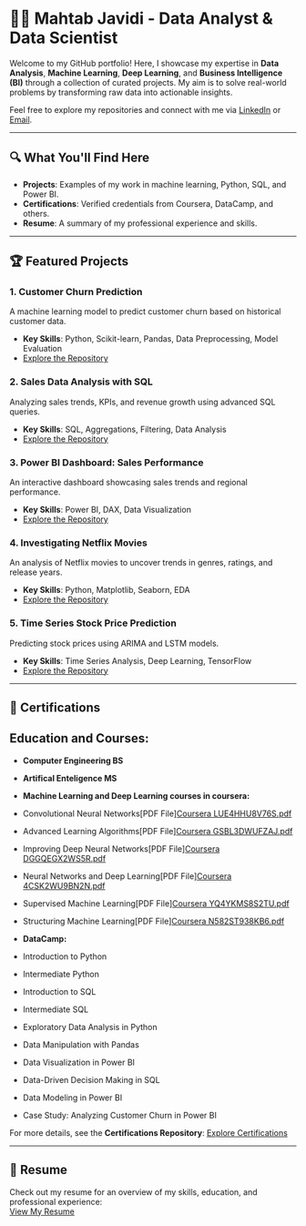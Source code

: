# 👩‍💻 Mahtab Javidi - Data Analyst & Data Scientist  

Welcome to my GitHub portfolio! Here, I showcase my expertise in **Data Analysis**, **Machine Learning**, **Deep Learning**, and **Business Intelligence (BI)** through a collection of curated projects. My aim is to solve real-world problems by transforming raw data into actionable insights.

Feel free to explore my repositories and connect with me via [LinkedIn](https://www.linkedin.com/in/mahtab-javidi) or [Email](mailto:your-email@example.com).

---

## 🔍 **What You'll Find Here**
- **Projects**: Examples of my work in machine learning, Python, SQL, and Power BI.
- **Certifications**: Verified credentials from Coursera, DataCamp, and others.
- **Resume**: A summary of my professional experience and skills.

---

## 🏆 **Featured Projects**

### **1. Customer Churn Prediction**  
A machine learning model to predict customer churn based on historical customer data.  
- **Key Skills**: Python, Scikit-learn, Pandas, Data Preprocessing, Model Evaluation  
- [Explore the Repository](https://github.com/Mahtab-javidi88/Portfolio/customer-churn-prediction)

### **2. Sales Data Analysis with SQL**  
Analyzing sales trends, KPIs, and revenue growth using advanced SQL queries.  
- **Key Skills**: SQL, Aggregations, Filtering, Data Analysis  
- [Explore the Repository](https://github.com/yourusername/sales-analysis)

### **3. Power BI Dashboard: Sales Performance**  
An interactive dashboard showcasing sales trends and regional performance.  
- **Key Skills**: Power BI, DAX, Data Visualization  
- [Explore the Repository](https://github.com/yourusername/power-bi-sales-dashboard)

### **4. Investigating Netflix Movies**  
An analysis of Netflix movies to uncover trends in genres, ratings, and release years.  
- **Key Skills**: Python, Matplotlib, Seaborn, EDA  
- [Explore the Repository](https://github.com/yourusername/netflix-analysis)

### **5. Time Series Stock Price Prediction**  
Predicting stock prices using ARIMA and LSTM models.  
- **Key Skills**: Time Series Analysis, Deep Learning, TensorFlow  
- [Explore the Repository](https://github.com/yourusername/stock-price-prediction)

---

## 📜 **Certifications**

## Education and Courses:
- **Computer Engineering BS**
- **Artifical Enteligence MS**
  
- **Machine Learning and Deep Learning courses in coursera:**
-  Convolutional Neural Networks[PDF File][Coursera LUE4HHU8V76S.pdf](https://github.com/user-attachments/files/16196273/Coursera.LUE4HHU8V76S.pdf)
-  Advanced Learning Algorithms[PDF File][Coursera GSBL3DWUFZAJ.pdf](https://github.com/user-attachments/files/16196279/Coursera.GSBL3DWUFZAJ.pdf)
-  Improving Deep Neural Networks[PDF File][Coursera DGGQEGX2WS5R.pdf](https://github.com/user-attachments/files/16196278/Coursera.DGGQEGX2WS5R.pdf)
-  Neural Networks and Deep Learning[PDF File][Coursera 4CSK2WU9BN2N.pdf](https://github.com/user-attachments/files/16196277/Coursera.4CSK2WU9BN2N.pdf)
-  Supervised Machine Learning[PDF File][Coursera YQ4YKMS8S2TU.pdf](https://github.com/user-attachments/files/16196275/Coursera.YQ4YKMS8S2TU.pdf)
-  Structuring Machine Learning[PDF File][Coursera N582ST938KB6.pdf](https://github.com/user-attachments/files/16196274/Coursera.N582ST938KB6.pdf)

- **DataCamp:**
- Introduction to Python  
- Intermediate Python  
- Introduction to SQL  
- Intermediate SQL  
- Exploratory Data Analysis in Python  
- Data Manipulation with Pandas  
- Data Visualization in Power BI  
- Data-Driven Decision Making in SQL  
- Data Modeling in Power BI  
- Case Study: Analyzing Customer Churn in Power BI  

For more details, see the **Certifications Repository**: [Explore Certifications](https://github.com/yourusername/certifications)

---

## 📄 **Resume**
Check out my resume for an overview of my skills, education, and professional experience:  
[View My Resume](https://github.com/yourusername/resume)

   
   
